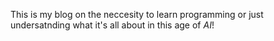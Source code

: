 This is my blog on the neccesity to learn programming or just undersatnding what it's all about in this age of *AI*!
